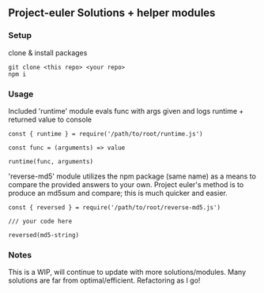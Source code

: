 ## Project-euler Solutions + helper modules
### Setup

clone & install packages
```
git clone <this repo> <your repo>
npm i
```
### Usage

Included 'runtime' module evals func with args given and logs runtime + returned value to console
```
const { runtime } = require('/path/to/root/runtime.js')

const func = (arguments) => value

runtime(func, arguments)
```
'reverse-md5' module utilizes the npm package (same name) as a means to compare the provided answers to your own.
Project euler's method is to produce an md5sum and compare; this is much quicker and easier.
```
const { reversed } = require('/path/to/root/reverse-md5.js')

/// your code here

reversed(md5-string)
```

### Notes

This is a WIP, will continue to update with more solutions/modules. Many solutions are far from optimal/efficient. Refactoring as I go!